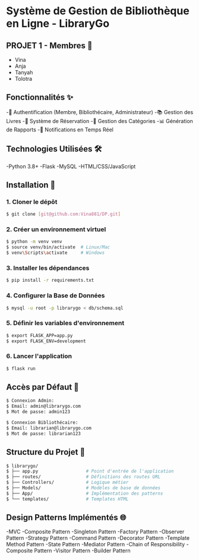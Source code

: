 # Système de Gestion de Bibliothèque en Ligne - LibraryGo 

## PROJET 1 - Membres 👥

- Vina 
- Anja
- Tanyah
- Tolotra

## Fonctionnalités ✨

-🔐 Authentification (Membre, Bibliothécaire, Administrateur)
-📚 Gestion des Livres
-🎫 Système de Réservation
-📑 Gestion des Catégories
-📊 Génération de Rapports
-🔔 Notifications en Temps Réel

## Technologies Utilisées 🛠️

-Python 3.8+
-Flask
-MySQL
-HTML/CSS/JavaScript


## Installation 🚀

### 1. Cloner le dépôt

```bash
$ git clone [git@github.com:Vina881/DP.git]
```

### 2. Créer un environnement virtuel
```bash
$ python -m venv venv
$ source venv/bin/activate  # Linux/Mac
$ venv\Scripts\activate     # Windows
```

### 3. Installer les dépendances
```bash
$ pip install -r requirements.txt
```

### 4. Configurer la Base de Données
```bash
$ mysql -u root -p librarygo < db/schema.sql
```

### 5. Définir les variables d'environnement
```bash
$ export FLASK_APP=app.py
$ export FLASK_ENV=development
```

### 6. Lancer l'application
```bash
$ flask run
```

## Accès par Défaut 🔑
```bash
$ Connexion Admin:
$ Email: admin@librarygo.com
$ Mot de passe: admin123

$ Connexion Bibliothécaire:
$ Email: librarian@librarygo.com
$ Mot de passe: librarian123
```
## Structure du Projet 📁

```bash
$ librarygo/
$ ├── app.py                  # Point d'entrée de l'application
$ ├── routes/                 # Définitions des routes URL
$ ├── Controllers/            # Logique métier
$ ├── Models/                 # Modèles de base de données
$ ├── App/                    # Implémentation des patterns
$ └── templates/              # Templates HTML
```

## Design Patterns Implémentés 🌐

-MVC
-Composite Pattern
-Singleton Pattern
-Factory Pattern
-Observer Pattern
-Strategy Pattern
-Command Pattern
-Decorator Pattern
-Template Method Pattern
-State Pattern
-Mediator Pattern
-Chain of Responsibility
-Composite Pattern
-Visitor Pattern
-Builder Pattern


